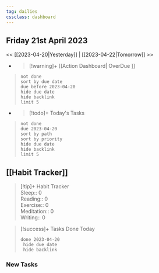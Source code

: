 ```yaml
---
tag: dailies
cssclass: dashboard
---
```

## Friday 21st April 2023

<< [[2023-04-20|Yesterday]] | [[2023-04-22|Tomorrow]] >>

- > [!warning]+ [[Action Dashboard| OverDue ]]
> ```tasks
> not done
> sort by due date
> due before 2023-04-20
> hide due date
> hide backlink
> limit 5
> ```

- > [!todo]+ Today's Tasks
> ```tasks
> not done
> due 2023-04-20
> sort by path
> sort by priority
> hide due date
> hide backlink
> limit 5
> ```

## [[Habit Tracker]]
> [!tip]+ Habit Tracker  
> Sleep:: 0  
> Reading:: 0  
> Exercise:: 0  
> Meditation:: 0  
> Writing:: 0


> [!success]+ Tasks Done Today
> ```tasks 
> done 2023-04-20
>  hide due date
>  hide backlink
### New Tasks